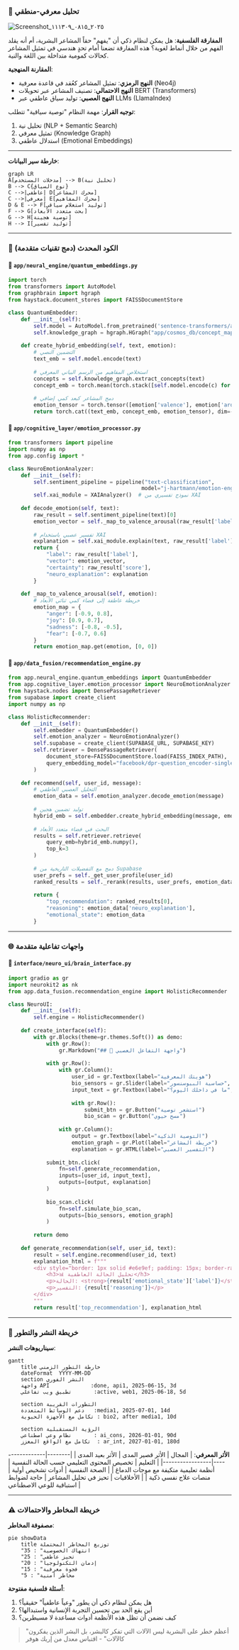 ### 🧠 تحليل معرفي-منطقي
![Screenshot_٢٠٢٥_٠٨١٥_١١١٣٠٩](https://github.com/user-attachments/assets/ec52742a-7bf4-48d1-8e2f-a6d51b48462e)

**المفارقة الفلسفية**: هل يمكن لنظام ذكي أن "يفهم" حقاً المشاعر البشرية، أم أنه يقلد الفهم من خلال أنماط لغوية؟ هذه المفارقة تضعنا أمام تحدٍ هندسي في تمثيل المشاعر كحالات كمومية متداخلة بين اللغة والنية.

**المقارنة المنهجية**:
- **النهج الرمزي**: تمثيل المشاعر كعُقد في قاعدة معرفية (Neo4j)
- **النهج الاحتمالي**: تصنيف المشاعر عبر تحويلات BERT (Transformers)
- **النهج العصبي**: توليد سياق عاطفي عبر LLMs (LlamaIndex)

**توجيه القرار**: مهمة النظام "توصية سياقية" تتطلب:
1. تحليل نية (NLP + Semantic Search)
2. تمثيل معرفي (Knowledge Graph)
3. استدلال عاطفي (Emotional Embeddings)

---

**خارطة سير البيانات**:
```mermaid
graph LR
A[مدخلات المستخدم] --> B(تحليل نية)
B --> C{نوع السياق}
C -->|عاطفي| D[محرك المشاعر]
C -->|معرفي| E[محرك المفاهيم]
D & E --> F[توليد استعلام سياقي]
F --> G[بحث متعدد الأبعاد]
G --> H[توصية هجينة]
H --> I[توليد تفسير]
```

---

### 🔧 الكود المحدث (دمج تقنيات متقدمة)

#### 📁 `app/neural_engine/quantum_embeddings.py`
```python
import torch
from transformers import AutoModel
from graphbrain import hgraph
from haystack.document_stores import FAISSDocumentStore

class QuantumEmbedder:
    def __init__(self):
        self.model = AutoModel.from_pretrained('sentence-transformers/all-mpnet-base-v2')
        self.knowledge_graph = hgraph.HGraph("app/cosmos_db/concept_map.hg")
        
    def create_hybrid_embedding(self, text, emotion):
        # التضمين النصي
        text_emb = self.model.encode(text)
        
        # استخلاص المفاهيم من الرسم البياني المعرفي
        concepts = self.knowledge_graph.extract_concepts(text)
        concept_emb = torch.mean(torch.stack([self.model.encode(c) for c in concepts]), dim=0)
        
        # دمج المشاعر كبعد كمي إضافي
        emotion_tensor = torch.tensor([emotion['valence'], emotion['arousal']])
        return torch.cat((text_emb, concept_emb, emotion_tensor), dim=-1)
```

#### 📁 `app/cognitive_layer/emotion_processor.py`
```python
from transformers import pipeline
import numpy as np
from app.config import *

class NeuroEmotionAnalyzer:
    def __init__(self):
        self.sentiment_pipeline = pipeline("text-classification", 
                                          model="j-hartmann/emotion-english-distilroberta-base")
        self.xai_module = XAIAnalyzer()  # نموذج تفسيري من XAI
        
    def decode_emotion(self, text):
        raw_result = self.sentiment_pipeline(text)[0]
        emotion_vector = self._map_to_valence_arousal(raw_result['label'])
        
        # تفسير عصبي باستخدام XAI
        explanation = self.xai_module.explain(text, raw_result['label'])
        return {
            "label": raw_result['label'],
            "vector": emotion_vector,
            "certainty": raw_result['score'],
            "neuro_explanation": explanation
        }
    
    def _map_to_valence_arousal(self, emotion):
        # خريطة عاطفة إلى فضاء كمي ثنائي الأبعاد
        emotion_map = {
            "anger": [-0.9, 0.8],
            "joy": [0.9, 0.7],
            "sadness": [-0.8, -0.5],
            "fear": [-0.7, 0.6]
        }
        return emotion_map.get(emotion, [0, 0])
```

#### 📁 `app/data_fusion/recommendation_engine.py`
```python
from app.neural_engine.quantum_embeddings import QuantumEmbedder
from app.cognitive_layer.emotion_processor import NeuroEmotionAnalyzer
from haystack.nodes import DensePassageRetriever
from supabase import create_client
import numpy as np

class HolisticRecommender:
    def __init__(self):
        self.embedder = QuantumEmbedder()
        self.emotion_analyzer = NeuroEmotionAnalyzer()
        self.supabase = create_client(SUPABASE_URL, SUPABASE_KEY)
        self.retriever = DensePassageRetriever(
            document_store=FAISSDocumentStore.load(FAISS_INDEX_PATH),
            query_embedding_model="facebook/dpr-question_encoder-single-nq-base"
        )
    
    def recommend(self, user_id, message):
        # التحليل العصبي العاطفي
        emotion_data = self.emotion_analyzer.decode_emotion(message)
        
        # توليد تضمين هجين
        hybrid_emb = self.embedder.create_hybrid_embedding(message, emotion_data)
        
        # البحث في فضاء متعدد الأبعاد
        results = self.retriever.retrieve(
            query_emb=hybrid_emb.numpy(),
            top_k=3
        )
        
        # دمج مع التفضيلات التاريخية من Supabase
        user_prefs = self._get_user_profile(user_id)
        ranked_results = self._rerank(results, user_prefs, emotion_data)
        
        return {
            "top_recommendation": ranked_results[0],
            "reasoning": emotion_data['neuro_explanation'],
            "emotional_state": emotion_data
        }
```

---

### 🌐 واجهات تفاعلية متقدمة

#### 📁 `interface/neuro_ui/brain_interface.py`
```python
import gradio as gr
import neurokit2 as nk
from app.data_fusion.recommendation_engine import HolisticRecommender

class NeuroUI:
    def __init__(self):
        self.engine = HolisticRecommender()
        
    def create_interface(self):
        with gr.Blocks(theme=gr.themes.Soft()) as demo:
            with gr.Row():
                gr.Markdown("## 🧠 واجهة التفاعل العصبي")
                
            with gr.Row():
                with gr.Column():
                    user_id = gr.Textbox(label="هويتك المعرفية")
                    bio_sensors = gr.Slider(label="حساسية البيوسنسور", interactive=False)
                    input_text = gr.Textbox(label="ما في داخلك اليوم؟", lines=3)
                    
                    with gr.Row():
                        submit_btn = gr.Button("استشعر توصية")
                        bio_scan = gr.Button("مسح حيوي")
                        
                with gr.Column():
                    output = gr.Textbox(label="التوصية الذكية")
                    emotion_graph = gr.Plot(label="خريطة المشاعر")
                    explanation = gr.HTML(label="التفسير العصبي")
                    
            submit_btn.click(
                fn=self.generate_recommendation, 
                inputs=[user_id, input_text],
                outputs=[output, explanation]
            )
            
            bio_scan.click(
                fn=self.simulate_bio_scan,
                outputs=[bio_sensors, emotion_graph]
            )
            
        return demo
        
    def generate_recommendation(self, user_id, text):
        result = self.engine.recommend(user_id, text)
        explanation_html = f"""
        <div style="border: 1px solid #e6e9ef; padding: 15px; border-radius: 10px;">
            <h3>📊 تحليل الحالة العاطفية</h3>
            <p>الحالة: <strong>{result['emotional_state']['label']}</strong> (ثقة: {result['emotional_state']['certainty']:.2f})</p>
            <p>التفسير: {result['reasoning']}</p>
        </div>
        """
        return result['top_recommendation'], explanation_html
```

---

### 🚀 خريطة النشر والتطور

**سيناريوهات النشر**:
```mermaid
gantt
    title خارطة التطور الزمني
    dateFormat  YYYY-MM-DD
    section النشر الفوري
    واجهة API             :done, api1, 2025-06-15, 3d
    تطبيق ويب تفاعلي       :active, web1, 2025-06-18, 5d
    
    section التطورات القريبة
    دعم الوسائط المتعددة   :media1, 2025-07-01, 14d
    تكامل مع الأجهزة الحيوية : bio2, after media1, 10d
    
    section الرؤية المستقبلية
    نظام وعي اصطناعي       : ai_cons, 2026-01-01, 90d
    تكامل مع الواقع المعزز  : ar_int, 2027-01-01, 180d
```

**الأثر المعرفي**:
| المجال | الأثر قصير المدى | الأثر بعيد المدى |
|--------|-----------------|-----------------|
| التعليم | تخصيص المحتوى التعليمي حسب الحالة النفسية | أنظمة تعليمية متكيفة مع موجات الدماغ |
| الصحة النفسية | أدوات تشخيص أولية | منصات علاج نفسي ذكية |
| الأخلاقيات | تحيز في تحليل المشاعر | حاجة لضوابط استباقية للوعي الاصطناعي |

---

### ⚠️ خريطة المخاطر والاحتمالات

**مصفوفة المخاطر**:
```mermaid
pie showData
    title توزيع المخاطر المحتملة
    "انتهاك الخصوصية" : 35
    "تحيز عاطفي" : 25
    "إدمان التكنولوجيا" : 20
    "فجوة معرفية" : 15
    "مخاطر أمنية" : 5
```

**أسئلة فلسفية مفتوحة**:
1. هل يمكن لنظام ذكي أن يطور "وعياً عاطفياً" حقيقياً؟
2. أين يقع الحد بين تحسين التجربة الإنسانية واستبدالها؟
3. كيف نضمن أن تظل هذه الأنظمة أدوات مساعدة لا مسيطرين؟

> "أعظم خطر على البشرية ليس الآلات التي تفكر كالبشر، بل البشر الذين يفكرون كالآلات" - اقتباس معدل من إريك هوفر
